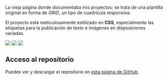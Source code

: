 La vieja página donde documentaba mis proyectos; se trata de una plantilla original en forma de *GRID*, un tipo de cuadrícula responsiva. 

El proyecto está meticulosamente estilizado en **CSS**, especialmente las etiquetas para la publicación de texto e imágenes en  disposiciones variadas.

![](oldwebpage-index.png)
![](oldwebpage-archivo_academico.png)
![](oldwebpage-proyectos.png)

## Acceso al repositorio

Puedes ver y descargar el repositorio en [esta página de GitHub](https://github.com/hugorsz-dev/trash/tree/main/old-webpage).
